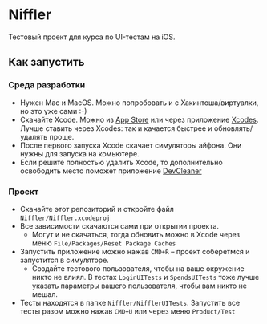 # Niffler

Тестовый проект для курса по UI-тестам на iOS. 

## Как запустить

### Среда разработки
- Нужен Mac и MacOS. Можно попробовать и с Хакинтоша/виртуалки, но это уже сами :-)
- Скачайте Xcode. Можно из [App Store](https://apps.apple.com/ar/app/xcode/id497799835?l=en-GB&mt=12) или через приложение [Xcodes](https://www.xcodes.app/). Лучше ставить через Xcodes: так и качается быстрее и обновлять/удалять проще.
- После первого запуска Xcode скачает симуляторы айфона. Они нужны для запуска на комьютере. 
- Если решите полностью удалить Xcode, то дополнительно освободить место поможет приложение [DevCleaner](https://apps.apple.com/us/app/devcleaner-for-xcode/id1388020431)
 
### Проект
- Скачайте этот репозиторий и откройте файл `Niffler/Niffler.xcodeproj`
- Все зависимости скачаются сами при открытии проекта.
  - Могут и не скачаться, тогда обновить можно в Xcode через меню `File/Packages/Reset Package Caches`
- Запустить приложение можно нажав `CMD+R` – проект соберетмся и запустится в симуляторе.
  - Создайте тестового пользователя, чтобы на ваше окружение никто не влиял. В тестах `LoginUITests` и `SpendsUITests` тоже лучше указать параметры вашего пользователя, чтобы вам никто не мешал. 
- Тесты находятся в папке `Niffler/NifflerUITests`. Запустить все тесты разом можно нажав `CMD+U` или через меню `Product/Test`
